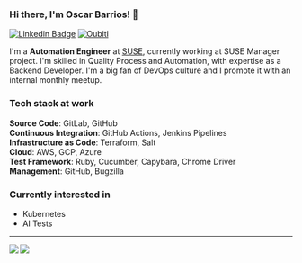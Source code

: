 ### Hi there, I'm Oscar Barrios! 👋

[![Linkedin Badge](https://img.shields.io/badge/linkedin-%230077B5.svg?&style=for-the-badge&logo=linkedin&logoColor=white)](https://linkedin.com/in/oscarbarrios)
[![Oubiti](https://img.shields.io/badge/oubiti.com-%230077B5.svg?&style=for-the-badge)](https://oubiti.com)


I'm a **Automation Engineer** at [SUSE](https://suse.com), currently working at SUSE Manager project.
I'm skilled in Quality Process and Automation, with expertise as a Backend Developer. I'm a big fan of DevOps culture and I promote it with an internal monthly meetup.


### Tech stack at work
**Source Code**: GitLab, GitHub<br>
**Continuous Integration**: GitHub Actions, Jenkins Pipelines<br>
**Infrastructure as Code**: Terraform, Salt<br>
**Cloud**: AWS, GCP, Azure<br>
**Test Framework**: Ruby, Cucumber, Capybara, Chrome Driver<br>
**Management**: GitHub, Bugzilla<br>

### Currently interested in
- Kubernetes
- AI Tests

---

<img align="left" src="https://github-readme-stats.vercel.app/api?username=srbarrios&theme=dark&show_icons=true&count_private=true" />
<img align="left" src="https://github-readme-stats.vercel.app/api/top-langs/?username=srbarrios&theme=dark&show_icons=true&count_private=true" />
